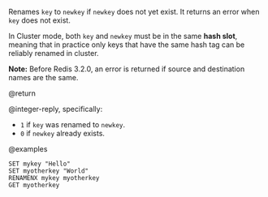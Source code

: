 Renames `key` to `newkey` if `newkey` does not yet exist.
It returns an error when `key` does not exist.

In Cluster mode, both `key` and `newkey` must be in the same **hash slot**, meaning that in practice only keys that have the same hash tag can be reliably renamed in cluster.

**Note:** Before Redis 3.2.0, an error is returned if source and destination names are the same.

@return

@integer-reply, specifically:

* `1` if `key` was renamed to `newkey`.
* `0` if `newkey` already exists.

@examples

```cli
SET mykey "Hello"
SET myotherkey "World"
RENAMENX mykey myotherkey
GET myotherkey
```
